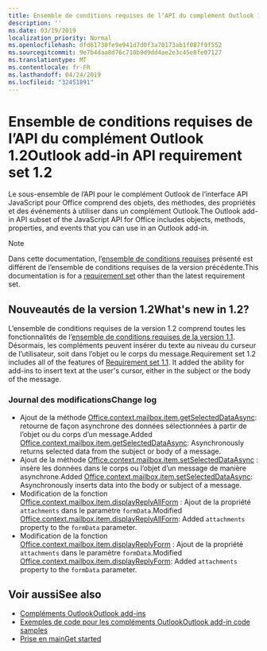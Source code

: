 ```yaml
---
title: Ensemble de conditions requises de l’API du complément Outlook 1.2
description: ''
ms.date: 03/19/2019
localization_priority: Normal
ms.openlocfilehash: dfd61738fe9e941d7d0f3a70173ab1f087f9f552
ms.sourcegitcommit: 9e7b4daa8d76c710b9d9dd4ae2e3c45e8fe07127
ms.translationtype: MT
ms.contentlocale: fr-FR
ms.lasthandoff: 04/24/2019
ms.locfileid: "32451891"
---
```

# <a name="outlook-add-in-api-requirement-set-12"></a><span data-ttu-id="975a9-102">Ensemble de conditions requises de l’API du complément Outlook 1.2</span><span class="sxs-lookup"><span data-stu-id="975a9-102">Outlook add-in API requirement set 1.2</span></span>

<span data-ttu-id="975a9-103">Le sous-ensemble de l’API pour le complément Outlook de l’interface API JavaScript pour Office comprend des objets, des méthodes, des propriétés et des événements à utiliser dans un complément Outlook.</span><span class="sxs-lookup"><span data-stu-id="975a9-103">The Outlook add-in API subset of the JavaScript API for Office includes objects, methods, properties, and events that you can use in an Outlook add-in.</span></span>

> [!NOTE]
> <span data-ttu-id="975a9-104">Dans cette documentation, l’[ensemble de conditions requises](/office/dev/add-ins/reference/requirement-sets/outlook-api-requirement-sets) présenté est différent de l’ensemble de conditions requises de la version précédente.</span><span class="sxs-lookup"><span data-stu-id="975a9-104">This documentation is for a [requirement set](/office/dev/add-ins/reference/requirement-sets/outlook-api-requirement-sets) other than the latest requirement set.</span></span> 

## <a name="whats-new-in-12"></a><span data-ttu-id="975a9-105">Nouveautés de la version 1.2</span><span class="sxs-lookup"><span data-stu-id="975a9-105">What's new in 1.2?</span></span>

<span data-ttu-id="975a9-p101">L’ensemble de conditions requises de la version 1.2 comprend toutes les fonctionnalités de l’[ensemble de conditions requises de la version 1.1](../requirement-set-1.1/outlook-requirement-set-1.1.md). Désormais, les compléments peuvent insérer du texte au niveau du curseur de l’utilisateur, soit dans l’objet ou le corps du message.</span><span class="sxs-lookup"><span data-stu-id="975a9-p101">Requirement set 1.2 includes all of the features of [Requirement set 1.1](../requirement-set-1.1/outlook-requirement-set-1.1.md). It added the ability for add-ins to insert text at the user's cursor, either in the subject or the body of the message.</span></span>

### <a name="change-log"></a><span data-ttu-id="975a9-108">Journal des modifications</span><span class="sxs-lookup"><span data-stu-id="975a9-108">Change log</span></span>

- <span data-ttu-id="975a9-109">Ajout de la méthode [Office.context.mailbox.item.getSelectedDataAsync](office.context.mailbox.item.md#getselecteddataasynccoerciontype-options-callback--string): retourne de façon asynchrone des données sélectionnées à partir de l’objet ou du corps d’un message.</span><span class="sxs-lookup"><span data-stu-id="975a9-109">Added [Office.context.mailbox.item.getSelectedDataAsync](office.context.mailbox.item.md#getselecteddataasynccoerciontype-options-callback--string): Asynchronously returns selected data from the subject or body of a message.</span></span>
- <span data-ttu-id="975a9-110">Ajout de la méthode [Office.context.mailbox.item.setSelectedDataAsync](office.context.mailbox.item.md#setselecteddataasyncdata-options-callback) : insère les données dans le corps ou l’objet d’un message de manière asynchrone.</span><span class="sxs-lookup"><span data-stu-id="975a9-110">Added [Office.context.mailbox.item.setSelectedDataAsync](office.context.mailbox.item.md#setselecteddataasyncdata-options-callback): Asynchronously inserts data into the body or subject of a message.</span></span>
- <span data-ttu-id="975a9-111">Modification de la fonction [Office.context.mailbox.item.displayReplyAllForm](office.context.mailbox.item.md#displayreplyallformformdata-callback) : Ajout de la propriété `attachments` dans le paramètre `formData`.</span><span class="sxs-lookup"><span data-stu-id="975a9-111">Modified [Office.context.mailbox.item.displayReplyAllForm](office.context.mailbox.item.md#displayreplyallformformdata-callback): Added `attachments` property to the `formData` parameter.</span></span>
- <span data-ttu-id="975a9-112">Modification de la fonction [Office.context.mailbox.item.displayReplyForm](office.context.mailbox.item.md#displayreplyformformdata-callback) : Ajout de la propriété `attachments` dans le paramètre `formData`.</span><span class="sxs-lookup"><span data-stu-id="975a9-112">Modified [Office.context.mailbox.item.displayReplyForm](office.context.mailbox.item.md#displayreplyformformdata-callback): Added `attachments` property to the `formData` parameter.</span></span>

## <a name="see-also"></a><span data-ttu-id="975a9-113">Voir aussi</span><span class="sxs-lookup"><span data-stu-id="975a9-113">See also</span></span>

- [<span data-ttu-id="975a9-114">Compléments Outlook</span><span class="sxs-lookup"><span data-stu-id="975a9-114">Outlook add-ins</span></span>](/outlook/add-ins/)
- [<span data-ttu-id="975a9-115">Exemples de code pour les compléments Outlook</span><span class="sxs-lookup"><span data-stu-id="975a9-115">Outlook add-in code samples</span></span>](https://developer.microsoft.com/outlook/gallery/?filterBy=Outlook,Samples,Add-ins)
- [<span data-ttu-id="975a9-116">Prise en main</span><span class="sxs-lookup"><span data-stu-id="975a9-116">Get started</span></span>](/outlook/add-ins/quick-start)
